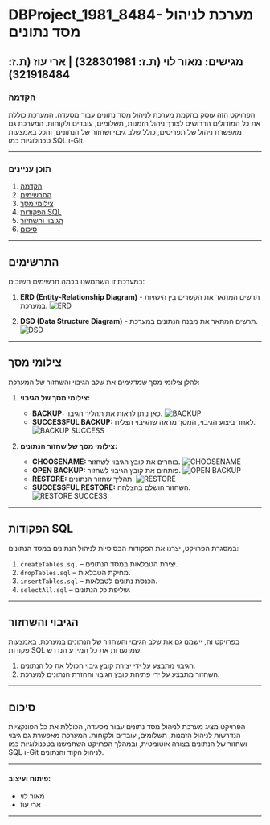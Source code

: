 # DBProject_1981_8484- מערכת לניהול מסד נתונים

## מגישים: מאור לוי (ת.ז: 328301981) | ארי עוז (ת.ז: 321918484)

### הקדמה
הפרויקט הזה עוסק בהקמת מערכת לניהול מסד נתונים עבור מסעדה. המערכת כוללת את כל המודולים הדרושים לצורך ניהול הזמנות, תשלומים, עובדים ולקוחות. המערכת גם מאפשרת ניהול של תפריטים, כולל שלב גיבוי ושחזור של הנתונים, והכל באמצעות טכנולוגיות כמו SQL ו-Git.

---

### תוכן עניינים
1. [הקדמה](#הקדמה)
2. [התרשימים](#התרשימים)
3. [צילומי מסך](#צילומי-מסך)
4. [הפקודות SQL](#הפקודות-sql)
5. [הגיבוי והשחזור](#הגיבוי-והשחזור)
6. [סיכום](#סיכום)

---

## התרשימים
במערכת זו השתמשנו בכמה תרשימים חשובים:

1. **ERD (Entity-Relationship Diagram)** - תרשים המתאר את הקשרים בין הישויות במערכת.
   ![ERD](ERD.png)

2. **DSD (Data Structure Diagram)** - תרשים המתאר את מבנה הנתונים במערכת.
   ![DSD](DSD.png)

---

## צילומי מסך
להלן צילומי מסך שמדגימים את שלב הגיבוי והשחזור של המערכת:

1. **צילומי מסך של הגיבוי:**
   - **BACKUP:** כאן ניתן לראות את תהליך הגיבוי.
     ![BACKUP](BACKUP.png)
   - **SUCCESSFUL BACKUP:** לאחר ביצוע הגיבוי, המסך מראה שהגיבוי הצליח.
     ![BACKUP SUCCESS](BACKUPSECCESS.png)

2. **צילומי מסך של שחזור הנתונים:**
   - **CHOOSENAME:** בוחרים את קובץ הגיבוי לשחזור.
     ![CHOOSENAME](CHOOSENAME.png)
   - **OPEN BACKUP:** פותחים את קובץ הגיבוי לשחזור.
     ![OPEN BACKUP](OPENBACKUP.png)
   - **RESTORE:** תהליך שחזור הנתונים.
     ![RESTORE](RESTORE.png)
   - **SUCCESSFUL RESTORE:** השחזור הושלם בהצלחה.
     ![RESTORE SUCCESS](RESTORESUCSSES.png)

---

## הפקודות SQL
במסגרת הפרויקט, יצרנו את הפקודות הבסיסיות לניהול הנתונים במסד הנתונים:
1. `createTables.sql` – יצירת הטבלאות במסד הנתונים.
2. `dropTables.sql` – מחיקת הטבלאות.
3. `insertTables.sql` – הכנסת נתונים לטבלאות.
4. `selectAll.sql` – שליפת כל הנתונים.

---

## הגיבוי והשחזור
בפרויקט זה, יישמנו גם את שלב הגיבוי והשחזור של הנתונים במערכת, באמצעות פקודות SQL שמתעדות את כל המידע הנדרש.

1. הגיבוי מתבצע על ידי יצירת קובץ גיבוי הכולל את כל הנתונים.
2. השחזור מתבצע על ידי פתיחת קובץ הגיבוי והחזרת הנתונים למערכת.

---

## סיכום
הפרויקט מציג מערכת לניהול מסד נתונים עבור מסעדה, הכוללת את כל הפונקציות הנדרשות לניהול הזמנות, תשלומים, עובדים ולקוחות. המערכת מאפשרת גם גיבוי ושחזור של הנתונים בצורה אוטומטית, ובמהלך הפרויקט השתמשנו בטכנולוגיות כמו SQL ו-Git לניהול הקוד והנתונים.

---

#### פיתוח ועיצוב:
- מאור לוי
- ארי עוז

---
